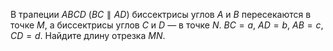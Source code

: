В трапеции  $ABCD$ ($BC \parallel AD$) биссектрисы углов $A$  и $B$  пересекаются в точке $M$, а биссектрисы углов $C$ и $D$ — в точке $N$. $BC=a$, $AD=b$, $AB=c$, $CD=d$. Найдите длину отрезка $MN$.